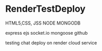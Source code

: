 # RenderTestDeploy

HTML5,CSS, JSS
NODE
MONGODB

express
ejs
socket.io
mongoose
github

testing chat deploy on render cloud service
